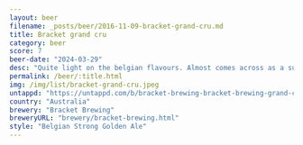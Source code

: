 ```yaml
---
layout: beer
filename: _posts/beer/2016-11-09-bracket-grand-cru.md
title: Bracket grand cru
category: beer
score: 7
beer-date: "2024-03-29"
desc: "Quite light on the belgian flavours. Almost comes across as a super strong Pilsner. Grows in me as I drink it. Not at the top of my Belgian list"
permalink: /beer/:title.html
img: /img/list/bracket-grand-cru.jpeg
untappd: "https://untappd.com/b/bracket-brewing-bracket-brewing-grand-cru/5552284"
country: "Australia"
brewery: "Bracket Brewing"
breweryURL: "brewery/bracket-brewing.html"
style: "Belgian Strong Golden Ale"
---
```

